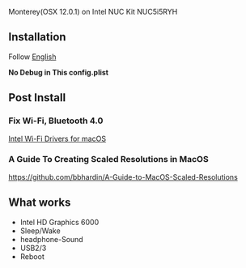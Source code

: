 Monterey(OSX 12.0.1) on Intel NUC Kit NUC5i5RYH

## Installation

Follow [English](https://dortania.github.io/OpenCore-Install-Guide/installer-guide/)

**No Debug in This config.plist**

## Post Install

### Fix Wi-Fi, Bluetooth 4.0

[Intel Wi-Fi Drivers for macOS](https://github.com/OpenIntelWireless/itlwm)

### A Guide To Creating Scaled Resolutions in MacOS

https://github.com/bbhardin/A-Guide-to-MacOS-Scaled-Resolutions

## What works

- Intel HD Graphics 6000
- Sleep/Wake
- headphone-Sound
- USB2/3
- Reboot
